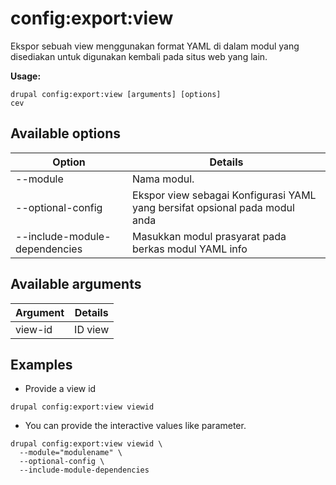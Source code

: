 # config:export:view
Ekspor sebuah view menggunakan format YAML di dalam modul yang disediakan untuk digunakan kembali pada situs web yang lain.

**Usage:**
```
drupal config:export:view [arguments] [options]
cev
```

## Available options
Option | Details
-------|-------------
--module | Nama modul.
--optional-config | Ekspor view sebagai Konfigurasi YAML yang bersifat opsional pada modul anda
--include-module-dependencies | Masukkan modul prasyarat pada berkas modul YAML info

## Available arguments
Argument | Details
---------|-------------
view-id | ID view

## Examples
* Provide a view id
```
drupal config:export:view viewid
```
* You can provide the interactive values like parameter.
```
drupal config:export:view viewid \
  --module="modulename" \
  --optional-config \
  --include-module-dependencies
```
